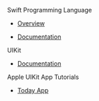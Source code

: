 Swift Programming Language

* [Overview](https://developer.apple.com/swift/)

* [Documentation](https://docs.swift.org/swift-book/documentation/the-swift-programming-language/)

UIKit

* [Documentation](https://developer.apple.com/documentation/uikit)

Apple UIKit App Tutorials

* [Today App](https://developer.apple.com/tutorials/app-dev-training/getting-started-with-today/)
